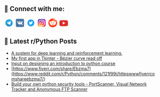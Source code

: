 ## 🔎 Connect with me:
[<img src="https://github.com/bullbesh/bullbesh/blob/main/images/Telegram.png" width="32" height="32" />](https://t.me/bullbesh)
[<img src="https://github.com/bullbesh/bullbesh/blob/main/images/VK.png" width="32" height="32" />](https://vk.com/bullbesh)
[<img src="https://github.com/bullbesh/bullbesh/blob/main/images/Twitter.png" width="32" height="32" />](https://twitter.com/bullbesh1)
[<img src="https://github.com/bullbesh/bullbesh/blob/main/images/Instagram.png" width="32" height="32" />](https://www.instagram.com/bullbesh)
[<img src="https://github.com/bullbesh/bullbesh/blob/main/images/Reddit.png" width="32" height="32" />](https://www.reddit.com/user/bullbesh)
[<img src="https://github.com/bullbesh/bullbesh/blob/main/images/YouTube.png" width="32" height="32" />](https://www.youtube.com/channel/UCtfjRs6uzgq5mfm8S06WTcg)

## 📕 Latest r/Python Posts
<!-- BLOG-POST-LIST:START -->
- [A system for deep learning and reinforcement learning.](https://www.reddit.com/r/Python/comments/121h7fh/a_system_for_deep_learning_and_reinforcement/)
- [My first app in Tkinter - Bézier curve read off](https://www.reddit.com/r/Python/comments/121h43w/my_first_app_in_tkinter_bézier_curve_read_off/)
- [Input on designing an introduction to python course](https://www.reddit.com/r/Python/comments/121gujc/input_on_designing_an_introduction_to_python/)
- [https://www.fiverr.com/share/Ebzma7](https://www.reddit.com/r/Python/comments/121f99i/httpswwwfiverrcomshareebzma7/)
- [Build your own python security tools - PortScanner, Visual Network Tracker and Anonymous FTP Scanner](https://www.reddit.com/r/Python/comments/121f4w0/build_your_own_python_security_tools_portscanner/)
<!-- BLOG-POST-LIST:END -->
